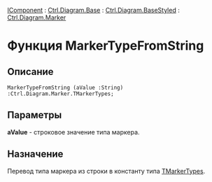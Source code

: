 ﻿---
Link: .Ctrl.Diagram.Marker.@MarkerTypeFromString
---

[IComponent](topic:Com.Custom.ComClasses.IComponent.Default) :
[Ctrl.Diagram.Base](topic:Com.Custom.ComClasses.Ctrl.Diagram.Base.Default) :
[Ctrl.Diagram.BaseStyled](topic:Com.Custom.ComClasses.Ctrl.Diagram.BaseStyled.Default) :
[Ctrl.Diagram.Marker](Default)

# Функция MarkerTypeFromString

## Описание

    MarkerTypeFromString (aValue :String) :Ctrl.Diagram.Marker.TMarkerTypes;

## Параметры

**aValue** - строковое значение типа маркера.

## Назначение

Перевод типа маркера из строки в константу типа [TMarkerTypes](TMarkerTypes).